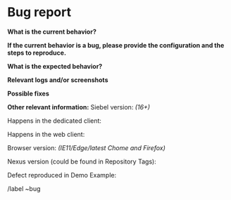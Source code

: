 <!-- Before creating an issue please make sure you are using the latest version. -->

# Bug report


<!-- Proivide summary -->


**What is the current behavior?**


**If the current behavior is a bug, please provide the configuration and the steps to reproduce.**


<!-- The most helpful is a minimal reproduction with instructions on how to reproduce -->
<!-- Please add small code snippets directly into this issue -->

**What is the expected behavior?**


<!-- "It should work" is not a helpful explanation -->
<!-- Explain exactly how it should behave -->

**Relevant logs and/or screenshots**


<!-- Paste any relevant logs - please use code blocks (```) to format console output, logs, and code -->


**Possible fixes**


<!-- If you can, link to the line of code that might be responsible for the problem -->


**Other relevant information:**
Siebel version: *(16+)*

Happens in the dedicated client:

Happens in the web client:   

Browser version: *(IE11/Edge/latest Chome and Firefox)*

Nexus version (could be found in Repository Tags): 

Defect reproduced in Demo Example:

/label ~bug
